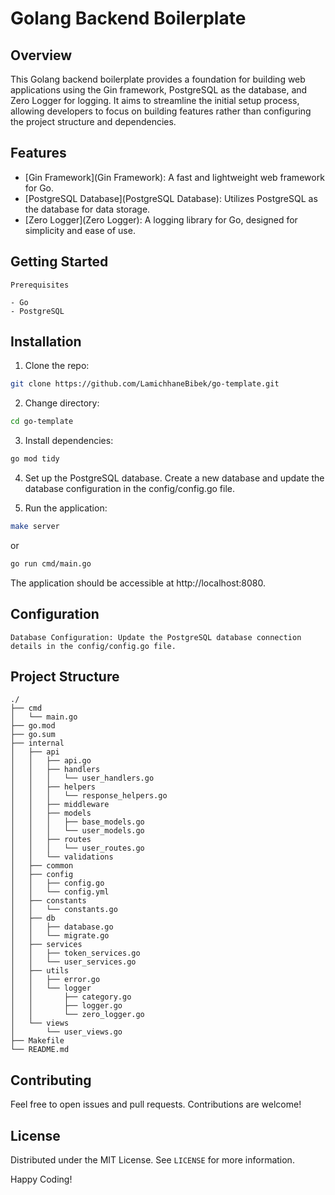 # Golang Backend Boilerplate
## Overview
 
This Golang backend boilerplate provides a foundation for building web applications using the Gin framework, PostgreSQL as the database, and Zero Logger for logging. It aims to streamline the initial setup process, allowing developers to focus on building features rather than configuring the project structure and dependencies.

## Features

-	[Gin Framework](Gin Framework): A fast and lightweight web framework for Go.
-   [PostgreSQL Database](PostgreSQL Database): Utilizes PostgreSQL as the database for data storage.
-   [Zero Logger](Zero Logger): A logging library for Go, designed for simplicity and ease of use.

## Getting Started
	Prerequisites

	- Go
	- PostgreSQL

## Installation
1. Clone the repo:
```sh
git clone https://github.com/LamichhaneBibek/go-template.git
```

2. Change directory:
```sh
cd go-template
```

3. Install dependencies:
```sh
go mod tidy
```

4. Set up the PostgreSQL database. Create a new database and update the database configuration in the config/config.go file.

5. Run the application:
```sh
make server
```
or 
```sh
go run cmd/main.go
```

The application should be accessible at http://localhost:8080.

## Configuration

    Database Configuration: Update the PostgreSQL database connection details in the config/config.go file.

## Project Structure

```
./
├── cmd
│   └── main.go
├── go.mod
├── go.sum
├── internal
│   ├── api
│   │   ├── api.go
│   │   ├── handlers
│   │   │   └── user_handlers.go
│   │   ├── helpers
│   │   │   └── response_helpers.go
│   │   ├── middleware
│   │   ├── models
│   │   │   ├── base_models.go
│   │   │   └── user_models.go
│   │   ├── routes
│   │   │   └── user_routes.go
│   │   └── validations
│   ├── common
│   ├── config
│   │   ├── config.go
│   │   └── config.yml
│   ├── constants
│   │   └── constants.go
│   ├── db
│   │   ├── database.go
│   │   └── migrate.go
│   ├── services
│   │   ├── token_services.go
│   │   └── user_services.go
│   ├── utils
│   │   ├── error.go
│   │   └── logger
│   │       ├── category.go
│   │       ├── logger.go
│   │       └── zero_logger.go
│   └── views
│       └── user_views.go
├── Makefile
└── README.md
```

## Contributing

Feel free to open issues and pull requests. Contributions are welcome!

## License

Distributed under the MIT License. See `LICENSE` for more information.

Happy Coding!